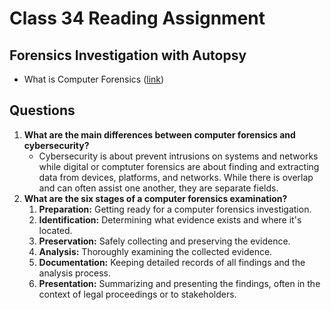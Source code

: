# Class 34 Reading Assignment

## Forensics Investigation with Autopsy 
- What is Computer Forensics ([link](https://www.wgu.edu/blog/computer-forensics2004.html))

## Questions

1. **What are the main differences between computer forensics and cybersecurity?**
    - Cybersecurity is about prevent intrusions on systems and networks while digital or comptuter forensics are about finding and extracting data from devices, platforms, and networks. While there is overlap and can often assist one another, they are separate fields.
1. **What are the six stages of a computer forensics examination?**
    1. **Preparation:** Getting ready for a computer forensics investigation.
    2. **Identification:** Determining what evidence exists and where it's located.
    3. **Preservation:** Safely collecting and preserving the evidence.
    4. **Analysis:** Thoroughly examining the collected evidence.
    5. **Documentation:** Keeping detailed records of all findings and the analysis process.
    6. **Presentation:** Summarizing and presenting the findings, often in the context of legal proceedings or to stakeholders.
